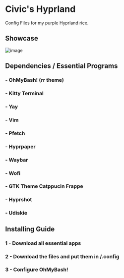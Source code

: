 # Civic's Hyprland
Config Files for my purple Hyprland rice.

## Showcase
![image](https://github.com/ArchurL/MyHyprland/assets/140863689/b5aea0e6-366a-45d1-990d-a347f2b25487)



## Dependencies / Essential Programs
### - OhMyBash! (rr theme)
### - Kitty Terminal
### - Yay
### - Vim
### - Pfetch
### - Hyprpaper
### - Waybar
### - Wofi
### - GTK Theme Catppucin Frappe 
### - Hyprshot
### - Udiskie



## Installing Guide
### 1 - Download all essential apps
### 2 - Download the files and put them in /.config
### 3 - Configure OhMyBash!
